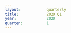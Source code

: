 ```yaml
---
layout:            quarterly
title:             2020 Q1
year:              2020
quarter:           1
---
```

